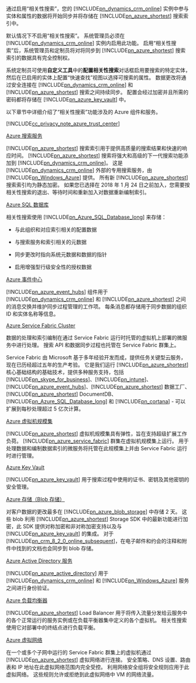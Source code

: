 通过启用“相关性搜索”，您的 [!INCLUDE[pn_dynamics_crm_online](pn-dynamics-crm-online.md)] 实例中参与实体和属性的数据将开始同步并将存储在 [!INCLUDE[pn_azure_shortest](pn-azure-shortest.md)] 搜索索引中。  
  
 默认情况下不启用“相关性搜索”。 系统管理员必须在 [!INCLUDE[pn_dynamics_crm_online](pn-dynamics-crm-online.md)] 实例内启用此功能。 启用“相关性搜索”后，系统管理员和定制员将对将同步到 [!INCLUDE[pn_azure_shortest](pn-azure-shortest.md)] 搜索索引的数据具有完全控制权。  
  
 系统定制员可使用**自定义工具**中的**配置相关性搜索**对话框启用要搜索的特定实体，然后在已启用的实体上配置“快速查找”视图以选择可搜索的属性。 数据更改将通过安全连接在 [!INCLUDE[pn_dynamics_crm_online](pn-dynamics-crm-online.md)] 和 [!INCLUDE[pn_azure_shortest](pn-azure-shortest.md)] 搜索之间持续同步。  配置会经过加密并且所需的密码都将存储在 [!INCLUDE[pn_azure_key_vault](pn-azure-key-vault.md)] 中。  
  
 以下章节中详细介绍了“相关性搜索”功能涉及的 Azure 组件和服务。  
  
 [!INCLUDE[cc_privacy_note_azure_trust_center](cc_privacy_note_azure_trust_center.md)]  
  
 [Azure 搜索服务](https://azure.microsoft.com/services/search/)  
  
 [!INCLUDE[pn_azure_shortest](pn-azure-shortest.md)] 搜索索引用于提供高质量的搜索结果和快速的响应时间。  [!INCLUDE[pn_azure_shortest](pn-azure-shortest.md)] 搜索将强大和高级的下一代搜索功能添加到 [!INCLUDE[pn_dynamics_crm_online](pn-dynamics-crm-online.md)]。  这是 [!INCLUDE[pn_dynamics_crm_online](pn-dynamics-crm-online.md)] 外部的专用搜索服务，由 [!INCLUDE[pn_Windows_Azure](pn-windows-azure.md)] 提供。 所有新 [!INCLUDE[pn_azure_shortest](pn-azure-shortest.md)] 搜索索引均为静态加密。  如果您已选择在 2018 年 1 月 24 日之前加入，您需要按相关性搜索的退出、等待时间和重新加入对数据重新编制索引。  
  
 [Azure SQL 数据库](https://azure.microsoft.com/services/sql-database/)  
  
 相关性搜索使用 [!INCLUDE[pn_Azure_SQL_Database_long](pn-azure-sql-database-long.md)] 来存储：  
  
-   与此组织和对应索引相关的配置数据  
  
-   与搜索服务和索引相关的元数据  
  
-   同步更改时指向系统元数据和数据的指针  
  
-   启用增强型行级安全性的授权数据  
  
[Azure 事件中心](https://azure.microsoft.com/services/event-hubs/)  
  
[!INCLUDE[pn_azure_event_hubs](pn-azure-event-hubs.md)] 组件用于 [!INCLUDE[pn_dynamics_crm_online](pn-dynamics-crm-online.md)] 和 [!INCLUDE[pn_azure_shortest](pn-azure-shortest.md)] 之间的消息交换并维护同步过程管理的工作项。 每条消息都存储用于同步数据的组织 ID 和实体名称等信息。  
  
[Azure Service Fabric Cluster](https://azure.microsoft.com/services/service-fabric/)  
  
数据的处理和索引编制在通过 Service Fabric 运行时托管的虚拟机上部署的微服务中进行处理。 搜索 API 和数据同步过程也托管在 Service Fabric 群集上。  
  
Service Fabric 由 Microsoft 基于多年经验开发而成，提供任务关键型云服务，现在已历经超过五年的生产考验。 它是我们运行 [!INCLUDE[pn_azure_shortest](pn-azure-shortest.md)] 核心基础结构的基础技术，提供多种服务支持，包括 [!INCLUDE[pn_skype_for_business](pn-skype-for-business.md)]、[!INCLUDE[pn_intune](pn-intune.md)]、[!INCLUDE[pn_azure_event_hubs](pn-azure-event-hubs.md)]、[!INCLUDE[pn_azure_shortest](pn-azure-shortest.md)] 数据工厂、[!INCLUDE[pn_azure_shortest](pn-azure-shortest.md)] DocumentDB、[!INCLUDE[pn_Azure_SQL_Database_long](pn-azure-sql-database-long.md)] 和 [!INCLUDE[pn_cortana](pn-cortana.md)] - 可以扩展到每秒处理超过 5 亿次计算。  
  
[Azure 虚拟机规模集](https://azure.microsoft.com/services/virtual-machine-scale-sets/)  
  
[!INCLUDE[pn_azure_shortest](pn-azure-shortest.md)] 虚拟机规模集具有弹性，旨在支持超级扩展工作负荷。 [!INCLUDE[pn_azure_service_fabric](pn_azure_service_fabric.md)] 群集在虚拟机规模集上运行。 用于处理数据和编制数据索引的微服务将托管在此规模集上并由 Service Fabric 运行时进行管理。  
  
[Azure Key Vault](https://azure.microsoft.com/services/key-vault/)  
  
[!INCLUDE[pn_azure_key_vault](pn-azure-key-vault.md)] 用于搜索过程中使用的证书、密钥及其他密钥的安全管理。  
  
[Azure 存储（Blob 存储）](https://azure.microsoft.com/services/storage/blobs/?b=16.38)  
  
对客户数据的更改最多在 [!INCLUDE[pn_azure_blob_storage](pn_azure_blob_storage.md)] 中存储 2 天。  这些 blob 利用 [!INCLUDE[pn_azure_shortest](pn-azure-shortest.md)] Storage SDK 中的最新功能进行加密，此 SDK 提供对称加密和非对称加密支持以及与 [!INCLUDE[pn_azure_key_vault](pn-azure-key-vault.md)] 的集成。 对于 [!INCLUDE[pn_crm_8_2_0_online_subsequent](pn-crm-8-2-0-online-subsequent.md)]，在电子邮件和约会的注释和附件中找到的文档也会同步到 blob 存储。  
  
[Azure Active Directory 服务](https://azure.microsoft.com/services/active-directory/)  
  
[!INCLUDE[pn_azure_active_directory](pn-azure-active-directory.md)] 用于 [!INCLUDE[pn_dynamics_crm_online](pn-dynamics-crm-online.md)] 和 [!INCLUDE[pn_Windows_Azure](pn-windows-azure.md)] 服务之间进行身份验证。  
  
[Azure 负载均衡器](https://azure.microsoft.com/services/load-balancer/)  
  
[!INCLUDE[pn_azure_shortest](pn-azure-shortest.md)] Load Balancer 用于将传入流量分发给云服务中的各个正常运行的服务实例或在负载平衡器集中定义的各个虚拟机。 相关性搜索使用它对部署中的终结点进行负载平衡。  
  
[Azure 虚拟网络](https://azure.microsoft.com/documentation/articles/virtual-networks-overview/)  
  
在一个或多个子网中运行的 Service Fabric 群集上的虚拟机通过 [!INCLUDE[pn_azure_shortest](pn-azure-shortest.md)] 虚拟网络进行连接。 安全策略、DNS 设置、路由表和 IP 地址在此虚拟网络范围内完全受控。 利用网络安全组将安全规则应用于此虚拟网络。 这些规则允许或拒绝到此虚拟网络中 VM 的网络流量。